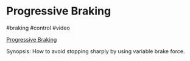 # Progressive Braking

#braking #control #video

[Progressive Braking](https://www.youtube.com/watch?v=sFCF2lv8EbA)

Synopsis: How to avoid stopping sharply by using variable brake force.